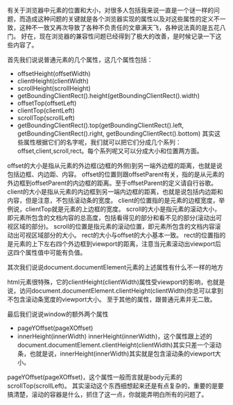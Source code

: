 有关于浏览器中元素的位置和大小，对很多人包括我来说一直是一个谜一样的问题，而造成这种问题的关键就是各个浏览器实现的属性以及对这些属性的定义不一致，这种不一致又再次导致了各种不负责任的文章满天飞，各种说法真的是五花八门。
好在，现在浏览器的兼容性问题已经得到了极大的改善，是时候记录一下这些内容了。


首先我们说说普通元素的几个属性，这几个属性包括：
- offsetHeight(offsetWidth)
- clientHeight(clientWidth)
- scrollHeight(scrollHeight)
- getBoundingClientRect().height(getBoundingClientRect().width)
- offsetTop(offsetLeft)
- clientTop(clientLeft)
- scrollTop(scrollLeft)
- getBoundingClientRect().top(getBoundingClientRect().left, getBoundingClientRect().right, getBoundingClientRect().bottom)
其实这些属性根据它们的名字呢，我们就可以把它们分成几个系列：offset,client,scroll,rect。每个系列呢又可以分成大小和位置两方面。

offset的大小是指从元素的外边框(边框的外侧)到另一端外边框的距离，也就是说包括边框、内边距、内容。
offset的位置则跟offsetParent有关，指的是从元素的外边框到offsetParent的内边框的距离。至于offsetParent的定义请自行谷歌。
client的大小是指从元素的内边框到另一端内边框的距离，也就是说包括内边距和内容，但是注意，不包括滚动条的宽度。
client的位置指的是元素的边框宽度，举例说，clientTop就是元素的上边框的宽度。
scroll的大小是指元素的滚动大小，即元素所包含的文档内容的总高度，包括看得见的部分和看不见的部分(滚动出可视区域的部分)。
scroll的位置是指元素的滚动位置，即元素所包含的文档内容滚动出可视区域部分的大小。
rect的大小与offset的大小基本一致。
rect的位置指的是元素的上下左右四个外边框到viewport的距离，注意当元素滚动出viewport后这四个属性值中可能有负值。


其次我们说说document.documentElement元素的上述属性有什么不一样的地方

html元素很特殊，它的clientHeight(clientWidth)属性受viewport的影响，也就是说，访问document.documentElement.clientHeight(clientWidth)你总可以拿到不包含滚动条宽度的viewport大小。
至于其他的属性，跟普通元素并无二致。


最后我们说说window的额外两个属性
- pageYOffset(pageXOffset)
- innerHeight(innerWidth)
innerHeight(innerWidth)，这个属性跟上述的document.documentElement.clientHeight(clientWidth)其实只差一个滚动条，也就是说，innerHeight(innerWidth)其实就是包含滚动条的viewport大小。

pageYOffset(pageXOffset)，这个属性一般而言就是body元素的scrollTop(scrollLeft)。
其实滚动这个东西细想起来还是有点复杂的，重要的是要搞清楚，滚动的容器是什么，抓住了这一点，你就能弄明白所有的问题了。
